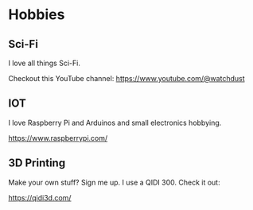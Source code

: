 # Hobbies

## Sci-Fi

I love all things Sci-Fi.

Checkout this YouTube channel: https://www.youtube.com/@watchdust

## IOT

I love Raspberry Pi and Arduinos and small electronics hobbying.

https://www.raspberrypi.com/

## 3D Printing

Make your own stuff? Sign me up. I use a QIDI 300. Check it out:

https://qidi3d.com/
 

